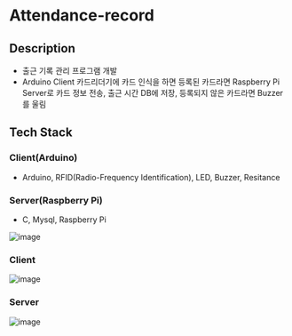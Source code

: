 # Attendance-record

## Description
- 출근 기록 관리 프로그램 개발
- Arduino Client 카드리더기에 카드 인식을 하면 등록된 카드라면 Raspberry Pi Server로 카드 정보 전송, 출근 시간 DB에 저장, 등록되지 않은 카드라면 Buzzer를 울림

## Tech Stack
 ### Client(Arduino)
  - Arduino, RFID(Radio-Frequency Identification), LED, Buzzer, Resitance
 ### Server(Raspberry Pi)
  - C, Mysql, Raspberry Pi

![image](https://user-images.githubusercontent.com/76929823/113664832-6c172500-96e7-11eb-847a-8048d257b5f3.png)

### Client
![image](https://user-images.githubusercontent.com/76929823/113664683-278b8980-96e7-11eb-8de1-f6b9487a46fd.png)

### Server
![image](https://user-images.githubusercontent.com/76929823/113665039-c4e6bd80-96e7-11eb-8940-59a4ff9cc073.png)



